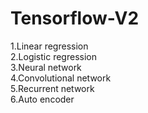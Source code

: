 # Tensorflow-V2
1.Linear regression  
2.Logistic regression  
3.Neural network  
4.Convolutional network  
5.Recurrent network  
6.Auto encoder  
